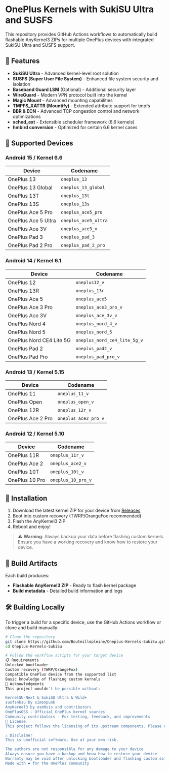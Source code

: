 # OnePlus Kernels with SukiSU Ultra and SUSFS

This repository provides GitHub Actions workflows to automatically build flashable AnyKernel3 ZIPs for multiple OnePlus devices with integrated SukiSU Ultra and SUSFS support.

## 🌟 Features

- **SukiSU Ultra** - Advanced kernel-level root solution
- **SUSFS (Super User File System)** - Enhanced file system security and isolation
- **Baseband Guard LSM** (Optional) - Additional security layer
- **WireGuard** - Modern VPN protocol built into the kernel
- **Magic Mount** - Advanced mounting capabilities
- **TMPFS_XATTR (Mountify)** - Extended attribute support for tmpfs
- **BBR & ECN** - Advanced TCP congestion control and network optimizations
- **sched_ext** - Extensible scheduler framework (6.6 kernels)
- **hmbird conversion** - Optimized for certain 6.6 kernel cases

## 📱 Supported Devices

### Android 15 / Kernel 6.6

| Device | Codename |
|--------|----------|
| OnePlus 13 | `oneplus_13` |
| OnePlus 13 Global | `oneplus_13_global` |
| OnePlus 13T | `oneplus_13t` |
| OnePlus 13S | `oneplus_13s` |
| OnePlus Ace 5 Pro | `oneplus_ace5_pro` |
| OnePlus Ace 5 Ultra | `oneplus_ace5_ultra` |
| OnePlus Ace 3V | `oneplus_ace3_v` |
| OnePlus Pad 3 | `oneplus_pad_3` |
| OnePlus Pad 2 Pro | `oneplus_pad_2_pro` |

### Android 14 / Kernel 6.1

| Device | Codename |
|--------|----------|
| OnePlus 12 | `oneplus12_v` |
| OnePlus 13R | `oneplus_13r` |
| OnePlus Ace 5 | `oneplus_ace5` |
| OnePlus Ace 3 Pro | `oneplus_ace3_pro_v` |
| OnePlus Ace 3V | `oneplus_ace_3v_v` |
| OnePlus Nord 4 | `oneplus_nord_4_v` |
| OnePlus Nord 5 | `oneplus_nord_5` |
| OnePlus Nord CE4 Lite 5G | `oneplus_nord_ce4_lite_5g_v` |
| OnePlus Pad 2 | `oneplus_pad2_v` |
| OnePlus Pad Pro | `oneplus_pad_pro_v` |

### Android 13 / Kernel 5.15

| Device | Codename |
|--------|----------|
| OnePlus 11 | `oneplus_11_v` |
| OnePlus Open | `oneplus_open_v` |
| OnePlus 12R | `oneplus_12r_v` |
| OnePlus Ace 2 Pro | `oneplus_ace2_pro_v` |

### Android 12 / Kernel 5.10

| Device | Codename |
|--------|----------|
| OnePlus 11R | `oneplus_11r_v` |
| OnePlus Ace 2 | `oneplus_ace2_v` |
| OnePlus 10T | `oneplus_10t_v` |
| OnePlus 10 Pro | `oneplus_10_pro_v` |

## 🚀 Installation

1. Download the latest kernel ZIP for your device from [Releases](https://github.com/Bouteillepleine/Oneplus-Kernels-SukiSu/releases)
2. Boot into custom recovery (TWRP/OrangeFox recommended)
3. Flash the AnyKernel3 ZIP
4. Reboot and enjoy!

> ⚠️ **Warning**: Always backup your data before flashing custom kernels. Ensure you have a working recovery and know how to restore your device.

## 🔧 Build Artifacts

Each build produces:

- **Flashable AnyKernel3 ZIP** - Ready to flash kernel package
- **Build metadata** - Detailed build information and logs

## 🛠️ Building Locally

To trigger a build for a specific device, use the GitHub Actions workflow or clone and build manually:

```bash
# Clone the repository
git clone https://github.com/Bouteillepleine/Oneplus-Kernels-SukiSu.git
cd Oneplus-Kernels-SukiSu

# Follow the workflow scripts for your target device
📋 Requirements
Unlocked bootloader
Custom recovery (TWRP/OrangeFox)
Compatible OnePlus device from the supported list
Basic knowledge of flashing custom kernels
🤝 Acknowledgments
This project wouldn't be possible without:

KernelSU-Next & SukiSU Ultra & Wild+
susfs4ksu by simonpunk
AnyKernel3 by osm0sis and contributors
OnePlusOSS - Official OnePlus kernel sources
Community contributors - For testing, feedback, and improvements
📄 License
This project follows the licensing of its upstream components. Please refer to individual component licenses for details.

⚠️ Disclaimer
This is unofficial software. Use at your own risk.

The authors are not responsible for any damage to your device
Always ensure you have a backup and know how to restore your device
Warranty may be void after unlocking bootloader and flashing custom software
Made with ❤️ for the OnePlus community
